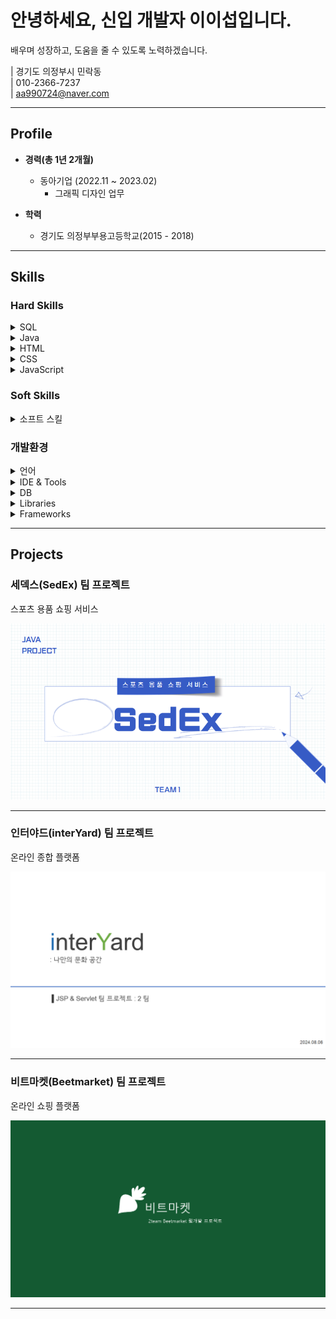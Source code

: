 # 안녕하세요, 신입 개발자 이이섭입니다.
배우며 성장하고, 도움을 줄 수 있도록 노력하겠습니다.

| 경기도 의정부시 민락동  
| 010-2366-7237  
| aa990724@naver.com  

---

## Profile

- **경력(총 1년 2개월)**
  - 동아기업 (2022.11 ~ 2023.02)  
    - 그래픽 디자인 업무
    
- **학력**
  - 경기도 의정부부용고등학교(2015 - 2018)  

---

## Skills

### Hard Skills

<details>
<summary>SQL</summary>
  
- CRUD(Create, Read, Update, Delete) : 일반게시판, 공지사항, 메시지, 회원관리

- 제약조건 : primaryKey, not null, unique, foreign key, check

- DML : 데이터 (SELECT, INSERT, UPDATE, DELETE)

- DDL : 테이블 생성/삭제 (CREATE, ALTER, DROP)
 
- DCL : 권한관리 (GRANT, REVOKE)

- JOIN : 여러 테이블 간 데이터 결합 (INNER JOIN, OUTER JOIN 등)

- Subqueries : 서브쿼리를 활용한 복잡한 데이터 조회 (SELECT, WHERE, FROM)
  
- Transaction : (COMMIT, ROLLBACK)
  
</details>

<details>
<summary>Java</summary>
  
- OOP(객체지향 프로그래밍)

- 예외 처리
 
- Spring MVC : `@Controller`, `@RestController`, `@RequestMapping`, `@GetMapping`, `@PostMapping`

- 스프링 의존성 주입 : `@Autowired`, `@Component`, `@Service`, `@Repository`

- Servlets

- JSP
  
</details>

<details>
<summary>HTML</summary>
  
  - 기본태그: &lt;div&gt;, &lt;span&gt;, &lt;p&gt;, &lt;h1&gt; ~ &lt;h6&gt;, &lt;a href="URL"&gt;, &lt;img src="이미지 경로"&gt;, &lt;button&gt;
  
  - 폼 요소: &lt;form action="url" method="get/post"&gt;, &lt;textarea&gt;, &lt;select&gt; & &lt;option&gt;
    
  - 테이블 구조: &lt;table&gt;, &lt;tr&gt; &lt;th&gt;, colspan, rowspan
    
  - 레이아웃 정렬: &lt;div class="container"&gt;, &lt;div class="row"&gt;, class="float-right", class="d-flex"
</details>

<details>
<summary>CSS</summary>

  - 기본 스타일링: `margin`, `padding`, `border`, `display`, `width`, `height`, `background-color`, `text-align`, `font-size`

  - 레이아웃 & 정렬: `display: flex`, `justify-content`, `align-items`, `gap`, `position: relative`, `absolute, float`
</details>

<details>
<summary>JavaScript</summary>

  - 기본문법: `let`,`const`, `function`, `if`, `for`, `each()`

  - 이벤트 처리: `.click()`, `.change()`, `.submit()`, `.on()`

  - DOM 조작: `.text()`, `.html()`, `.val()`, `.append()`, `.remove()`, `.hide()`, `.show()`, `.slideDown()`

  - AJAX & 비동기 처리: `$.ajax()`, `$.getJSON()`, `.load()`

  - UI 인터랙션: `.modal("show")`, `.modal("hide")`, `.slideDown()`, `.fadeIn()`, `.fadeOut()`
</details>

### Soft Skills

<details>
<summary>소프트 스킬</summary>

- 팀원 간 빠른 소통

- 효율적인 시간관리  

</details>

### 개발환경

<details>
<summary>언어</summary>

- Java

- HTML

- CSS

- JavaScript  

</details>

<details>
<summary>IDE &amp; Tools</summary>

- Eclipse

- STS

- Visual Studio Code
  
- GitHub

- ERwin  

</details>

<details>
<summary>DB</summary>

- Oracle  
  - PL/SQL  

</details>

<details>
<summary>Libraries</summary>

- Lombok

- jQuery

- MyBatis  

</details>

<details>
<summary>Frameworks</summary>

- Spring Framework  

</details>

---

## Projects

### 세덱스(SedEx) 팀 프로젝트
스포츠 용품 쇼핑 서비스  

<a href="https://leeleeseop.github.io/leesub-blog.github.io/HTML/Project/SedEex/SedEex.html">
  <img src="image/projects/SedEx/backgroundSedEx.png" alt="SedEx 프로젝트" width="560">
</a>

---

### 인터야드(interYard) 팀 프로젝트
온라인 종합 플랫폼  

<a href="https://leeleeseop.github.io/leesub-blog.github.io/HTML/Project/interyard/interyard.html">
  <img src="image/projects/interYard/interYard사진.png" alt="interYard 프로젝트" width="560">
</a>

---

### 비트마켓(Beetmarket) 팀 프로젝트
온라인 쇼핑 플랫폼  

<a href="https://leeleeseop.github.io/leesub-blog.github.io/HTML/Project/Beetmarket/Beetmarket.html">
  <img src="image/projects/beetmarket/beetmarket사진.png" alt="beetmarket 프로젝트" width="560">
</a>

---
